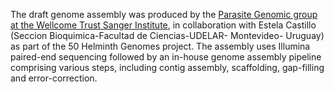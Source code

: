 [//]: # (Created by ./bin/manage_files.pl from ./species/Mesocestoides_corti/PRJEB510/Mesocestoides_corti_PRJEB510.assembly.html on Thu Jun 11 13:44:52 2020)
The draft genome assembly was produced by the [Parasite Genomic group at the Wellcome Trust Sanger Institute](http://www.sanger.ac.uk/research/projects/parasitegenomics/), in collaboration with Estela Castillo (Seccion Bioquimica-Facultad de Ciencias-UDELAR- Montevideo- Uruguay) as part of the 50 Helminth Genomes project. The assembly uses Illumina paired-end sequencing followed by an in-house genome assembly pipeline comprising various steps, including contig assembly, scaffolding, gap-filling and error-correction.
